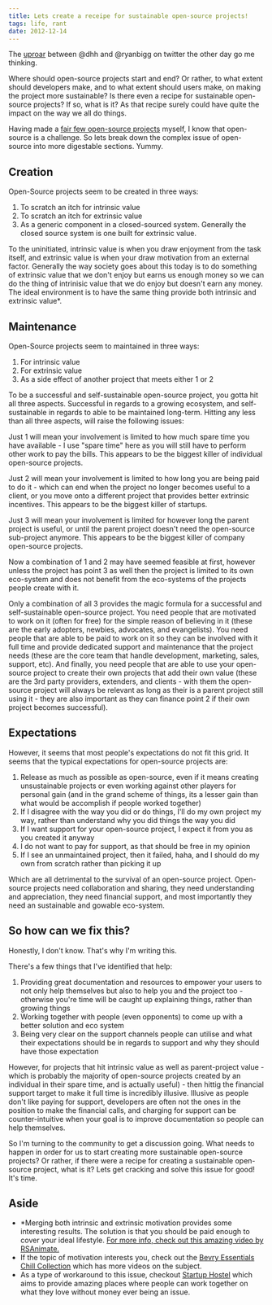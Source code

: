 ```yaml
---
title: Lets create a receipe for sustainable open-source projects!
tags: life, rant
date: 2012-12-14
---
```


The [uproar](https://twitter.com/dhh/status/278615042679783424) between @dhh and @ryanbigg on twitter the other day go me thinking.

Where should open-source projects start and end? Or rather, to what extent should developers make, and to what extent should users make, on making the project more sustainable? Is there even a recipe for sustainable open-source projects? If so, what is it? As that recipe surely could have quite the impact on the way we all do things.

Having made a [fair few open-source projects](/projects) myself, I know that open-source is a challenge. So lets break down the complex issue of open-source into more digestable sections. Yummy.


## Creation

Open-Source projects seem to be created in three ways:

1. To scratch an itch for intrinsic value
2. To scratch an itch for extrinsic value
3. As a generic component in a closed-sourced system. Generally the closed source system is one built for extrinsic value.

To the uninitiated, intrinsic value is when you draw enjoyment from the task itself, and extrinsic value is when your draw motivation from an external factor. Generally the way society goes about this today is to do something of extrinsic value that we don't enjoy but earns us enough money so we can do the thing of intrinisic value that we do enjoy but doesn't earn any money. The ideal environment is to have the same thing provide both intrinsic and extrinsic value*.


## Maintenance

Open-Source projects seem to maintained in three ways:

1. For intrinsic value
2. For extrinsic value
3. As a side effect of another project that meets either 1 or 2

To be a successful and self-sustainable open-source project, you gotta hit all three aspects. Successful in regards to a growing ecosystem, and self-sustainable in regards to able to be maintained long-term. Hitting any less than all three aspects, will raise the following issues:

Just 1 will mean your involvement is limited to how much spare time you have available - I use "spare time" here as you will still have to perform other work to pay the bills. This appears to be the biggest killer of individual open-source projects.

Just 2 will mean your involvement is limited to how long you are being paid to do it - which can end when the project no longer becomes useful to a client, or you move onto a different project that provides better extrinsic incentives. This appears to be the biggest killer of startups.

Just 3 will mean your involvement is limited for however long the parent project is useful, or until the parent project doesn't need the open-source sub-project anymore. This appears to be the biggest killer of company open-source projects.

Now a combination of 1 and 2 may have seemed feasible at first, however unless the project has point 3 as well then the project is limited to its own eco-system and does not benefit from the eco-systems of the projects people create with it.

Only a combination of all 3 provides the magic formula for a successful and self-sustainable open-source project. You need people that are motivated to work on it (often for free) for the simple reason of believing in it (these are the early adopters, newbies, advocates, and evangelists). You need people that are able to be paid to work on it so they can be involved with it full time and provide dedicated support and maintenance that the project needs (these are the core team that handle development, marketing, sales, support, etc). And finally, you need people that are able to use your open-source project to create their own projects that add their own value (these are the 3rd party providers, extenders, and clients - with them the open-source project will always be relevant as long as their is a parent project still using it - they are also important as they can finance point 2 if their own project becomes successful).


## Expectations

However, it seems that most people's expectations do not fit this grid. It seems that the typical expectations for open-source projects are:

1. Release as much as possible as open-source, even if it means creating unsustainable projects or even working against other players for personal gain (and in the grand scheme of things, its a lesser gain than what would be accomplish if people worked together)
2. If I disagree with the way you did or do things, I'll do my own project my way, rather than understand why you did things the way you did
3. If I want support for your open-source project, I expect it from you as you created it anyway
4. I do not want to pay for support, as that should be free in my opinion
5. If I see an unmaintained project, then it failed, haha, and I should do my own from scratch rather than picking it up

Which are all detrimental to the survival of an open-source project. Open-source projects need collaboration and sharing, they need understanding and appreciation, they need financial support, and most importantly they need an sustainable and gowable eco-system.


## So how can we fix this?

Honestly, I don't know. That's why I'm writing this.

There's a few things that I've identified that help:

1. Providing great documentation and resources to empower your users to not only help themselves but also to help you and the project too - otherwise you're time will be caught up explaining things, rather than growing things
2. Working together with people (even opponents) to come up with a better solution and eco system
3. Being very clear on the support channels people can utilise and what their expectations should be in regards to support and why they should have those expectation

However, for projects that hit intrinsic value as well as parent-project value - which is probably the majority of open-source projects created by an individual in their spare time, and is actually useful) - then hittig the financial support target to make it full time is incredibly illusive. Illusive as people don't like paying for support, developers are often not the ones in the position to make the financial calls, and charging for support can be counter-intuitive when your goal is to improve documentation so people can help themselves.

So I'm turning to the community to get a discussion going. What needs to happen in order for us to start creating more sustainable open-source projects? Or rather, if there were a recipe for creating a sustainable open-source project, what is it? Lets get cracking and solve this issue for good! It's time.


<div class="subtle"><t render="markdown">

## Aside

- *Merging both intrinsic and extrinsic motivation provides some interesting results. The solution is that you should be paid enough to cover your ideal lifestyle. [For more info, check out this amazing video by RSAnimate.](http://chill.com/balupton/post/9cf527dd489b4e4e8364ddbb3644bcae/rsa-animate-drive-the-surprising-truth-about-what-motivates-us)
- If the topic of motivation interests you, check out the [Bevry Essentials Chill Collection](http://chill.com/balupton/collection/bevry-essentials) which has more videos on the subject.
- As a type of workaround to this issue, checkout [Startup Hostel](http://startuphostel.org) which aims to provide amazing places where people can work together on what they love without money ever being an issue.

</t></div>